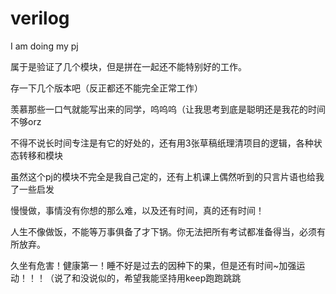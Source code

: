 # verilog
I am doing my pj 

属于是验证了几个模块，但是拼在一起还不能特别好的工作。

存一下几个版本吧（反正都还不能完全正常工作）

羡慕那些一口气就能写出来的同学，呜呜呜（让我思考到底是聪明还是我花的时间不够orz

不得不说长时间专注是有它的好处的，还有用3张草稿纸理清项目的逻辑，各种状态转移和模块

虽然这个pj的模块不完全是我自己定的，还有上机课上偶然听到的只言片语也给我了一些启发

慢慢做，事情没有你想的那么难，以及还有时间，真的还有时间！

人生不像做饭，不能等万事俱备了才下锅。你无法把所有考试都准备得当，必须有所放弃。

久坐有危害！健康第一！睡不好是过去的因种下的果，但是还有时间~加强运动！！！（说了和没说似的，希望我能坚持用keep跑跑跳跳


